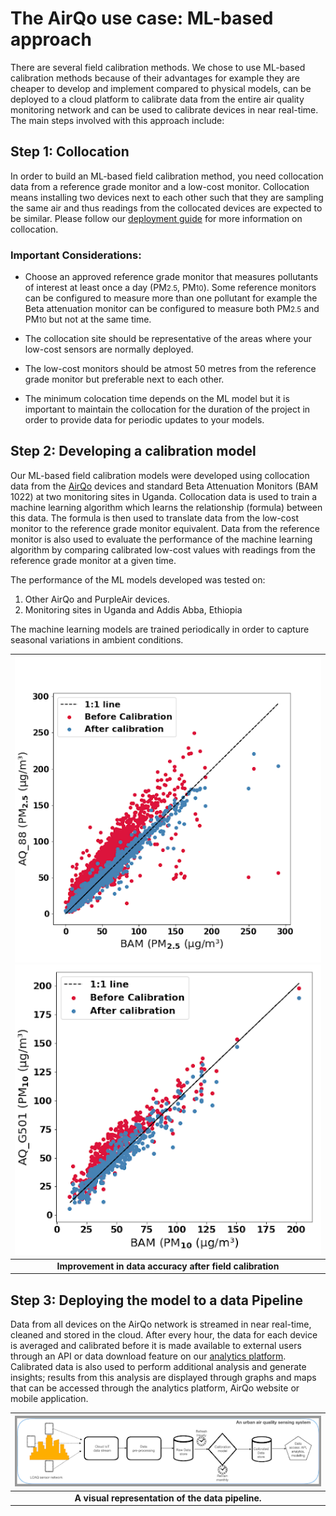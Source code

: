 # The AirQo use case: ML-based approach

There are several field calibration methods. We chose to use ML-based calibration methods because of their advantages for example they are cheaper to develop and implement compared to physical models, can be deployed to a cloud platform to calibrate data from the entire air quality monitoring network and can be used to calibrate devices in near real-time. The main steps involved with this approach include:

## Step 1: Collocation

In order to build an ML-based field calibration method, you need collocation data from a reference grade monitor and a low-cost monitor. Collocation means installing two devices next to each other such that they are sampling the same air and thus readings from the collocated devices are expected to be similar. Please follow our [deployment guide](https://docs.google.com/document/d/1DVcb84o8u-Kmdjm6Nn-9wJPB1BdcB82Esa5vw3MARyI/edit#heading=h.sznn7whwrjbm) for more information on collocation.

### Important Considerations:

- Choose an approved reference grade monitor that measures pollutants of interest at least once a day (PM<small>2.5</small>, PM<small>10</small>). Some reference monitors can be configured to measure more than one pollutant for example the Beta attenuation monitor can be configured to measure both PM<small>2.5</small> and PM<small>10</small> but not at the same time.

- The collocation site should be representative of the areas where your low-cost sensors are normally deployed.

- The low-cost monitors should be atmost 50 metres from the reference grade monitor but preferable next to each other.

- The minimum colocation time depends on the ML model but it is important to maintain the collocation for the duration of the project in order to provide data for periodic updates to your models.

## Step 2: Developing a calibration model

Our ML-based field calibration models were developed using collocation data from the [AirQo](https://airqo.africa/) devices and standard Beta Attenuation Monitors (BAM 1022) at two monitoring sites in Uganda. Collocation data is used to train a machine learning algorithm which learns the relationship (formula) between this data. The formula is then used to translate data from the low-cost monitor to the reference grade monitor equivalent. Data from the reference monitor is also used to evaluate the performance of the machine learning algorithm by comparing calibrated low-cost values with readings from the reference grade monitor at a given time.

The performance of the ML models developed was tested on:

1. Other AirQo and PurpleAir devices.
2. Monitoring sites in Uganda and Addis Abba, Ethiopia

The machine learning models are trained periodically in order to capture seasonal variations in ambient conditions.

| ![BAM_PM2.5](../_media/ml_based_approach_bam_1.png) ![BAM_PM2.5](../_media/ml_based_approach_bam_2.png) |
| :-----------------------------------------------------------------------------------------------------: |
|                       <b>Improvement in data accuracy after field calibration</b>                       |

## Step 3: Deploying the model to a data Pipeline

Data from all devices on the AirQo network is streamed in near real-time, cleaned and stored in the cloud. After every hour, the data for each device is averaged and calibrated before it is made available to external users through an API or data download feature on our [analytics platform](https://platform.airqo.net/dashboard). Calibrated data is also used to perform additional analysis and generate insights; results from this analysis are displayed through graphs and maps that can be accessed through the analytics platform, AirQo website or mobile application.

| ![Visual representation of the data pipeline](../_media/ml_based_approach_bam_3.png) |
| :----------------------------------------------------------------------------------: |
|                 <b>A visual representation of the data pipeline.</b>                 |
